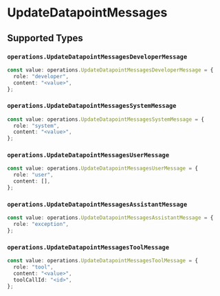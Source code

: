 # UpdateDatapointMessages


## Supported Types

### `operations.UpdateDatapointMessagesDeveloperMessage`

```typescript
const value: operations.UpdateDatapointMessagesDeveloperMessage = {
  role: "developer",
  content: "<value>",
};
```

### `operations.UpdateDatapointMessagesSystemMessage`

```typescript
const value: operations.UpdateDatapointMessagesSystemMessage = {
  role: "system",
  content: "<value>",
};
```

### `operations.UpdateDatapointMessagesUserMessage`

```typescript
const value: operations.UpdateDatapointMessagesUserMessage = {
  role: "user",
  content: [],
};
```

### `operations.UpdateDatapointMessagesAssistantMessage`

```typescript
const value: operations.UpdateDatapointMessagesAssistantMessage = {
  role: "exception",
};
```

### `operations.UpdateDatapointMessagesToolMessage`

```typescript
const value: operations.UpdateDatapointMessagesToolMessage = {
  role: "tool",
  content: "<value>",
  toolCallId: "<id>",
};
```

